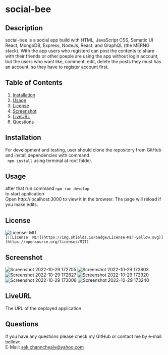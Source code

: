 # social-bee
## Description
social-bee is a social app build with HTML, JavaScript CSS, Sematic UI React, MongoDB, Express, NodeJs, React, and GraphQL (the MERNG stack). With the app users who registerd can post the contents to share with their friends or other poeple are using the app without login account, but the users who want like, comment, edit, delete the posts they must has an account, so they have to register account first.

## Table of Contents
1. [Installation](#Installation)
2. [Usage](#Usage)
3. [License](#License)
4. [Screenshot](#Screenshot)
5. [LiveURL](#LiveURL)
6. [Questions](#Questions)

## Installation
For development and testing, user should clone the repository from GitHub and install dependencies with command  
``` npm install``` using terminal at root folder.
## Usage
after that run command ``` npm run develop ```  
to start application    
Open http://localhost:3000 to view it in the browser. The page will reload if you make edits.

## License
![License: MIT](https://img.shields.io/badge/License-MIT-yellow.svg)  
`[![License: MIT](https://img.shields.io/badge/License-MIT-yellow.svg)](https://opensource.org/licenses/MIT)`

## Screenshot
![Screenshot 2022-10-29 172705](https://user-images.githubusercontent.com/102747948/198854791-c0fdabb1-4f47-4fe8-af78-2453414c9d24.png)
![Screenshot 2022-10-29 172803](https://user-images.githubusercontent.com/102747948/198854814-115d078c-e824-4e6a-a189-b44a84d15514.png)
![Screenshot 2022-10-29 172827](https://user-images.githubusercontent.com/102747948/198854818-e04f3a42-67b7-40c2-96c2-0b9f849137ab.png)
![Screenshot 2022-10-29 172920](https://user-images.githubusercontent.com/102747948/198854823-9b2f6cf6-7d05-4c17-8ac2-9d96e038d6ec.png)
![Screenshot 2022-10-29 173008](https://user-images.githubusercontent.com/102747948/198854824-420ef268-afdb-4d72-a116-fa3a5f17c32e.png)
![Screenshot 2022-10-29 173240](https://user-images.githubusercontent.com/102747948/198854847-ed722360-d18d-4265-91a5-47e8e76872ea.png)

## LiveURL
The URL of the deployed application  


## Questions
If you have any questions please check my GitHub or contact me by e-mail bellow:  
E-Mail: sek.channchealy@yahoo.com